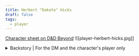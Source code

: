 ```yaml
---
title: Herbert "Dakota" Hicks
draft: false
tags:
  - player
---
```

[Character sheet on D&D Beyond](https://www.dndbeyond.com/characters/127981228)
![[player-herbert-hicks.jpg]]
<details>
	<summary>Backstory | For the DM and the character's player only</summary>
	<p>Forthcoming</p>
</details>